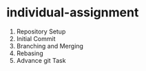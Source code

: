 # individual-assignment

1. Repository Setup 
2. Initial Commit
3. Branching and Merging
4. Rebasing
5. Advance git Task